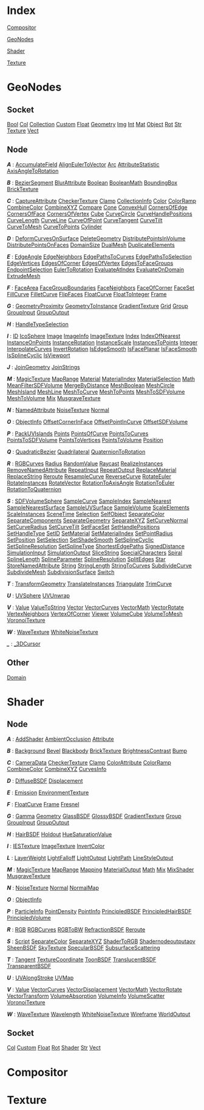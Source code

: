 # Index

[Compositor](#compositor)

[GeoNodes](#geonodes)

[Shader](#shader)

[Texture](#texture)


# GeoNodes

## Socket

[Bool](/docs/GeoNodes_classes/Bool.md) [Col](/docs/GeoNodes_classes/Col.md) [Collection](/docs/GeoNodes_classes/Collection.md) [Custom](/docs/GeoNodes_classes/Custom.md) [Float](/docs/GeoNodes_classes/Float.md) [Geometry](/docs/GeoNodes_classes/Geometry.md) [Img](/docs/GeoNodes_classes/Img.md) [Int](/docs/GeoNodes_classes/Int.md) [Mat](/docs/GeoNodes_classes/Mat.md) [Object](/docs/GeoNodes_classes/Object.md) [Rot](/docs/GeoNodes_classes/Rot.md) [Str](/docs/GeoNodes_classes/Str.md) [Texture](/docs/GeoNodes_classes/Texture.md) [Vect](/docs/GeoNodes_classes/Vect.md)
## Node

***A*** : [AccumulateField](/docs/GeoNodes_classes/AccumulateField.md) [AlignEulerToVector](/docs/GeoNodes_classes/AlignEulerToVector.md) [Arc](/docs/GeoNodes_classes/Arc.md) [AttributeStatistic](/docs/GeoNodes_classes/AttributeStatistic.md) [AxisAngleToRotation](/docs/GeoNodes_classes/AxisAngleToRotation.md)

***B*** : [BezierSegment](/docs/GeoNodes_classes/BezierSegment.md) [BlurAttribute](/docs/GeoNodes_classes/BlurAttribute.md) [Boolean](/docs/GeoNodes_classes/Boolean.md) [BooleanMath](/docs/GeoNodes_classes/BooleanMath.md) [BoundingBox](/docs/GeoNodes_classes/BoundingBox.md) [BrickTexture](/docs/GeoNodes_classes/BrickTexture.md)

***C*** : [CaptureAttribute](/docs/GeoNodes_classes/CaptureAttribute.md) [CheckerTexture](/docs/GeoNodes_classes/CheckerTexture.md) [Clamp](/docs/GeoNodes_classes/Clamp.md) [CollectionInfo](/docs/GeoNodes_classes/CollectionInfo.md) [Color](/docs/GeoNodes_classes/Color.md) [ColorRamp](/docs/GeoNodes_classes/ColorRamp.md) [CombineColor](/docs/GeoNodes_classes/CombineColor.md) [CombineXYZ](/docs/GeoNodes_classes/CombineXYZ.md) [Compare](/docs/GeoNodes_classes/Compare.md) [Cone](/docs/GeoNodes_classes/Cone.md) [ConvexHull](/docs/GeoNodes_classes/ConvexHull.md) [CornersOfEdge](/docs/GeoNodes_classes/CornersOfEdge.md) [CornersOfFace](/docs/GeoNodes_classes/CornersOfFace.md) [CornersOfVertex](/docs/GeoNodes_classes/CornersOfVertex.md) [Cube](/docs/GeoNodes_classes/Cube.md) [CurveCircle](/docs/GeoNodes_classes/CurveCircle.md) [CurveHandlePositions](/docs/GeoNodes_classes/CurveHandlePositions.md) [CurveLength](/docs/GeoNodes_classes/CurveLength.md) [CurveLine](/docs/GeoNodes_classes/CurveLine.md) [CurveOfPoint](/docs/GeoNodes_classes/CurveOfPoint.md) [CurveTangent](/docs/GeoNodes_classes/CurveTangent.md) [CurveTilt](/docs/GeoNodes_classes/CurveTilt.md) [CurveToMesh](/docs/GeoNodes_classes/CurveToMesh.md) [CurveToPoints](/docs/GeoNodes_classes/CurveToPoints.md) [Cylinder](/docs/GeoNodes_classes/Cylinder.md)

***D*** : [DeformCurvesOnSurface](/docs/GeoNodes_classes/DeformCurvesOnSurface.md) [DeleteGeometry](/docs/GeoNodes_classes/DeleteGeometry.md) [DistributePointsInVolume](/docs/GeoNodes_classes/DistributePointsInVolume.md) [DistributePointsOnFaces](/docs/GeoNodes_classes/DistributePointsOnFaces.md) [DomainSize](/docs/GeoNodes_classes/DomainSize.md) [DualMesh](/docs/GeoNodes_classes/DualMesh.md) [DuplicateElements](/docs/GeoNodes_classes/DuplicateElements.md)

***E*** : [EdgeAngle](/docs/GeoNodes_classes/EdgeAngle.md) [EdgeNeighbors](/docs/GeoNodes_classes/EdgeNeighbors.md) [EdgePathsToCurves](/docs/GeoNodes_classes/EdgePathsToCurves.md) [EdgePathsToSelection](/docs/GeoNodes_classes/EdgePathsToSelection.md) [EdgeVertices](/docs/GeoNodes_classes/EdgeVertices.md) [EdgesOfCorner](/docs/GeoNodes_classes/EdgesOfCorner.md) [EdgesOfVertex](/docs/GeoNodes_classes/EdgesOfVertex.md) [EdgesToFaceGroups](/docs/GeoNodes_classes/EdgesToFaceGroups.md) [EndpointSelection](/docs/GeoNodes_classes/EndpointSelection.md) [EulerToRotation](/docs/GeoNodes_classes/EulerToRotation.md) [EvaluateAtIndex](/docs/GeoNodes_classes/EvaluateAtIndex.md) [EvaluateOnDomain](/docs/GeoNodes_classes/EvaluateOnDomain.md) [ExtrudeMesh](/docs/GeoNodes_classes/ExtrudeMesh.md)

***F*** : [FaceArea](/docs/GeoNodes_classes/FaceArea.md) [FaceGroupBoundaries](/docs/GeoNodes_classes/FaceGroupBoundaries.md) [FaceNeighbors](/docs/GeoNodes_classes/FaceNeighbors.md) [FaceOfCorner](/docs/GeoNodes_classes/FaceOfCorner.md) [FaceSet](/docs/GeoNodes_classes/FaceSet.md) [FillCurve](/docs/GeoNodes_classes/FillCurve.md) [FilletCurve](/docs/GeoNodes_classes/FilletCurve.md) [FlipFaces](/docs/GeoNodes_classes/FlipFaces.md) [FloatCurve](/docs/GeoNodes_classes/FloatCurve.md) [FloatToInteger](/docs/GeoNodes_classes/FloatToInteger.md) [Frame](/docs/GeoNodes_classes/Frame.md)

***G*** : [GeometryProximity](/docs/GeoNodes_classes/GeometryProximity.md) [GeometryToInstance](/docs/GeoNodes_classes/GeometryToInstance.md) [GradientTexture](/docs/GeoNodes_classes/GradientTexture.md) [Grid](/docs/GeoNodes_classes/Grid.md) [Group](/docs/GeoNodes_classes/Group.md) [GroupInput](/docs/GeoNodes_classes/GroupInput.md) [GroupOutput](/docs/GeoNodes_classes/GroupOutput.md)

***H*** : [HandleTypeSelection](/docs/GeoNodes_classes/HandleTypeSelection.md)

***I*** : [ID](/docs/GeoNodes_classes/ID.md) [IcoSphere](/docs/GeoNodes_classes/IcoSphere.md) [Image](/docs/GeoNodes_classes/Image.md) [ImageInfo](/docs/GeoNodes_classes/ImageInfo.md) [ImageTexture](/docs/GeoNodes_classes/ImageTexture.md) [Index](/docs/GeoNodes_classes/Index.md) [IndexOfNearest](/docs/GeoNodes_classes/IndexOfNearest.md) [InstanceOnPoints](/docs/GeoNodes_classes/InstanceOnPoints.md) [InstanceRotation](/docs/GeoNodes_classes/InstanceRotation.md) [InstanceScale](/docs/GeoNodes_classes/InstanceScale.md) [InstancesToPoints](/docs/GeoNodes_classes/InstancesToPoints.md) [Integer](/docs/GeoNodes_classes/Integer.md) [InterpolateCurves](/docs/GeoNodes_classes/InterpolateCurves.md) [InvertRotation](/docs/GeoNodes_classes/InvertRotation.md) [IsEdgeSmooth](/docs/GeoNodes_classes/IsEdgeSmooth.md) [IsFacePlanar](/docs/GeoNodes_classes/IsFacePlanar.md) [IsFaceSmooth](/docs/GeoNodes_classes/IsFaceSmooth.md) [IsSplineCyclic](/docs/GeoNodes_classes/IsSplineCyclic.md) [IsViewport](/docs/GeoNodes_classes/IsViewport.md)

***J*** : [JoinGeometry](/docs/GeoNodes_classes/JoinGeometry.md) [JoinStrings](/docs/GeoNodes_classes/JoinStrings.md)

***M*** : [MagicTexture](/docs/GeoNodes_classes/MagicTexture.md) [MapRange](/docs/GeoNodes_classes/MapRange.md) [Material](/docs/GeoNodes_classes/Material.md) [MaterialIndex](/docs/GeoNodes_classes/MaterialIndex.md) [MaterialSelection](/docs/GeoNodes_classes/MaterialSelection.md) [Math](/docs/GeoNodes_classes/Math.md) [MeanFilterSDFVolume](/docs/GeoNodes_classes/MeanFilterSDFVolume.md) [MergeByDistance](/docs/GeoNodes_classes/MergeByDistance.md) [MeshBoolean](/docs/GeoNodes_classes/MeshBoolean.md) [MeshCircle](/docs/GeoNodes_classes/MeshCircle.md) [MeshIsland](/docs/GeoNodes_classes/MeshIsland.md) [MeshLine](/docs/GeoNodes_classes/MeshLine.md) [MeshToCurve](/docs/GeoNodes_classes/MeshToCurve.md) [MeshToPoints](/docs/GeoNodes_classes/MeshToPoints.md) [MeshToSDFVolume](/docs/GeoNodes_classes/MeshToSDFVolume.md) [MeshToVolume](/docs/GeoNodes_classes/MeshToVolume.md) [Mix](/docs/GeoNodes_classes/Mix.md) [MusgraveTexture](/docs/GeoNodes_classes/MusgraveTexture.md)

***N*** : [NamedAttribute](/docs/GeoNodes_classes/NamedAttribute.md) [NoiseTexture](/docs/GeoNodes_classes/NoiseTexture.md) [Normal](/docs/GeoNodes_classes/Normal.md)

***O*** : [ObjectInfo](/docs/GeoNodes_classes/ObjectInfo.md) [OffsetCornerInFace](/docs/GeoNodes_classes/OffsetCornerInFace.md) [OffsetPointInCurve](/docs/GeoNodes_classes/OffsetPointInCurve.md) [OffsetSDFVolume](/docs/GeoNodes_classes/OffsetSDFVolume.md)

***P*** : [PackUVIslands](/docs/GeoNodes_classes/PackUVIslands.md) [Points](/docs/GeoNodes_classes/Points.md) [PointsOfCurve](/docs/GeoNodes_classes/PointsOfCurve.md) [PointsToCurves](/docs/GeoNodes_classes/PointsToCurves.md) [PointsToSDFVolume](/docs/GeoNodes_classes/PointsToSDFVolume.md) [PointsToVertices](/docs/GeoNodes_classes/PointsToVertices.md) [PointsToVolume](/docs/GeoNodes_classes/PointsToVolume.md) [Position](/docs/GeoNodes_classes/Position.md)

***Q*** : [QuadraticBezier](/docs/GeoNodes_classes/QuadraticBezier.md) [Quadrilateral](/docs/GeoNodes_classes/Quadrilateral.md) [QuaternionToRotation](/docs/GeoNodes_classes/QuaternionToRotation.md)

***R*** : [RGBCurves](/docs/GeoNodes_classes/RGBCurves.md) [Radius](/docs/GeoNodes_classes/Radius.md) [RandomValue](/docs/GeoNodes_classes/RandomValue.md) [Raycast](/docs/GeoNodes_classes/Raycast.md) [RealizeInstances](/docs/GeoNodes_classes/RealizeInstances.md) [RemoveNamedAttribute](/docs/GeoNodes_classes/RemoveNamedAttribute.md) [RepeatInput](/docs/GeoNodes_classes/RepeatInput.md) [RepeatOutput](/docs/GeoNodes_classes/RepeatOutput.md) [ReplaceMaterial](/docs/GeoNodes_classes/ReplaceMaterial.md) [ReplaceString](/docs/GeoNodes_classes/ReplaceString.md) [Reroute](/docs/GeoNodes_classes/Reroute.md) [ResampleCurve](/docs/GeoNodes_classes/ResampleCurve.md) [ReverseCurve](/docs/GeoNodes_classes/ReverseCurve.md) [RotateEuler](/docs/GeoNodes_classes/RotateEuler.md) [RotateInstances](/docs/GeoNodes_classes/RotateInstances.md) [RotateVector](/docs/GeoNodes_classes/RotateVector.md) [RotationToAxisAngle](/docs/GeoNodes_classes/RotationToAxisAngle.md) [RotationToEuler](/docs/GeoNodes_classes/RotationToEuler.md) [RotationToQuaternion](/docs/GeoNodes_classes/RotationToQuaternion.md)

***S*** : [SDFVolumeSphere](/docs/GeoNodes_classes/SDFVolumeSphere.md) [SampleCurve](/docs/GeoNodes_classes/SampleCurve.md) [SampleIndex](/docs/GeoNodes_classes/SampleIndex.md) [SampleNearest](/docs/GeoNodes_classes/SampleNearest.md) [SampleNearestSurface](/docs/GeoNodes_classes/SampleNearestSurface.md) [SampleUVSurface](/docs/GeoNodes_classes/SampleUVSurface.md) [SampleVolume](/docs/GeoNodes_classes/SampleVolume.md) [ScaleElements](/docs/GeoNodes_classes/ScaleElements.md) [ScaleInstances](/docs/GeoNodes_classes/ScaleInstances.md) [SceneTime](/docs/GeoNodes_classes/SceneTime.md) [Selection](/docs/GeoNodes_classes/Selection.md) [SelfObject](/docs/GeoNodes_classes/SelfObject.md) [SeparateColor](/docs/GeoNodes_classes/SeparateColor.md) [SeparateComponents](/docs/GeoNodes_classes/SeparateComponents.md) [SeparateGeometry](/docs/GeoNodes_classes/SeparateGeometry.md) [SeparateXYZ](/docs/GeoNodes_classes/SeparateXYZ.md) [SetCurveNormal](/docs/GeoNodes_classes/SetCurveNormal.md) [SetCurveRadius](/docs/GeoNodes_classes/SetCurveRadius.md) [SetCurveTilt](/docs/GeoNodes_classes/SetCurveTilt.md) [SetFaceSet](/docs/GeoNodes_classes/SetFaceSet.md) [SetHandlePositions](/docs/GeoNodes_classes/SetHandlePositions.md) [SetHandleType](/docs/GeoNodes_classes/SetHandleType.md) [SetID](/docs/GeoNodes_classes/SetID.md) [SetMaterial](/docs/GeoNodes_classes/SetMaterial.md) [SetMaterialIndex](/docs/GeoNodes_classes/SetMaterialIndex.md) [SetPointRadius](/docs/GeoNodes_classes/SetPointRadius.md) [SetPosition](/docs/GeoNodes_classes/SetPosition.md) [SetSelection](/docs/GeoNodes_classes/SetSelection.md) [SetShadeSmooth](/docs/GeoNodes_classes/SetShadeSmooth.md) [SetSplineCyclic](/docs/GeoNodes_classes/SetSplineCyclic.md) [SetSplineResolution](/docs/GeoNodes_classes/SetSplineResolution.md) [SetSplineType](/docs/GeoNodes_classes/SetSplineType.md) [ShortestEdgePaths](/docs/GeoNodes_classes/ShortestEdgePaths.md) [SignedDistance](/docs/GeoNodes_classes/SignedDistance.md) [SimulationInput](/docs/GeoNodes_classes/SimulationInput.md) [SimulationOutput](/docs/GeoNodes_classes/SimulationOutput.md) [SliceString](/docs/GeoNodes_classes/SliceString.md) [SpecialCharacters](/docs/GeoNodes_classes/SpecialCharacters.md) [Spiral](/docs/GeoNodes_classes/Spiral.md) [SplineLength](/docs/GeoNodes_classes/SplineLength.md) [SplineParameter](/docs/GeoNodes_classes/SplineParameter.md) [SplineResolution](/docs/GeoNodes_classes/SplineResolution.md) [SplitEdges](/docs/GeoNodes_classes/SplitEdges.md) [Star](/docs/GeoNodes_classes/Star.md) [StoreNamedAttribute](/docs/GeoNodes_classes/StoreNamedAttribute.md) [String](/docs/GeoNodes_classes/String.md) [StringLength](/docs/GeoNodes_classes/StringLength.md) [StringToCurves](/docs/GeoNodes_classes/StringToCurves.md) [SubdivideCurve](/docs/GeoNodes_classes/SubdivideCurve.md) [SubdivideMesh](/docs/GeoNodes_classes/SubdivideMesh.md) [SubdivisionSurface](/docs/GeoNodes_classes/SubdivisionSurface.md) [Switch](/docs/GeoNodes_classes/Switch.md)

***T*** : [TransformGeometry](/docs/GeoNodes_classes/TransformGeometry.md) [TranslateInstances](/docs/GeoNodes_classes/TranslateInstances.md) [Triangulate](/docs/GeoNodes_classes/Triangulate.md) [TrimCurve](/docs/GeoNodes_classes/TrimCurve.md)

***U*** : [UVSphere](/docs/GeoNodes_classes/UVSphere.md) [UVUnwrap](/docs/GeoNodes_classes/UVUnwrap.md)

***V*** : [Value](/docs/GeoNodes_classes/Value.md) [ValueToString](/docs/GeoNodes_classes/ValueToString.md) [Vector](/docs/GeoNodes_classes/Vector.md) [VectorCurves](/docs/GeoNodes_classes/VectorCurves.md) [VectorMath](/docs/GeoNodes_classes/VectorMath.md) [VectorRotate](/docs/GeoNodes_classes/VectorRotate.md) [VertexNeighbors](/docs/GeoNodes_classes/VertexNeighbors.md) [VertexOfCorner](/docs/GeoNodes_classes/VertexOfCorner.md) [Viewer](/docs/GeoNodes_classes/Viewer.md) [VolumeCube](/docs/GeoNodes_classes/VolumeCube.md) [VolumeToMesh](/docs/GeoNodes_classes/VolumeToMesh.md) [VoronoiTexture](/docs/GeoNodes_classes/VoronoiTexture.md)

***W*** : [WaveTexture](/docs/GeoNodes_classes/WaveTexture.md) [WhiteNoiseTexture](/docs/GeoNodes_classes/WhiteNoiseTexture.md)

***_*** : [_3DCursor](/docs/GeoNodes_classes/_3DCursor.md)

## Other

[Domain](/docs/GeoNodes_classes/Domain.md)
# Shader

## Node

***A*** : [AddShader](/docs/Shader_classes/AddShader.md) [AmbientOcclusion](/docs/Shader_classes/AmbientOcclusion.md) [Attribute](/docs/Shader_classes/Attribute.md)

***B*** : [Background](/docs/Shader_classes/Background.md) [Bevel](/docs/Shader_classes/Bevel.md) [Blackbody](/docs/Shader_classes/Blackbody.md) [BrickTexture](/docs/Shader_classes/BrickTexture.md) [BrightnessContrast](/docs/Shader_classes/BrightnessContrast.md) [Bump](/docs/Shader_classes/Bump.md)

***C*** : [CameraData](/docs/Shader_classes/CameraData.md) [CheckerTexture](/docs/Shader_classes/CheckerTexture.md) [Clamp](/docs/Shader_classes/Clamp.md) [ColorAttribute](/docs/Shader_classes/ColorAttribute.md) [ColorRamp](/docs/Shader_classes/ColorRamp.md) [CombineColor](/docs/Shader_classes/CombineColor.md) [CombineXYZ](/docs/Shader_classes/CombineXYZ.md) [CurvesInfo](/docs/Shader_classes/CurvesInfo.md)

***D*** : [DiffuseBSDF](/docs/Shader_classes/DiffuseBSDF.md) [Displacement](/docs/Shader_classes/Displacement.md)

***E*** : [Emission](/docs/Shader_classes/Emission.md) [EnvironmentTexture](/docs/Shader_classes/EnvironmentTexture.md)

***F*** : [FloatCurve](/docs/Shader_classes/FloatCurve.md) [Frame](/docs/Shader_classes/Frame.md) [Fresnel](/docs/Shader_classes/Fresnel.md)

***G*** : [Gamma](/docs/Shader_classes/Gamma.md) [Geometry](/docs/Shader_classes/Geometry.md) [GlassBSDF](/docs/Shader_classes/GlassBSDF.md) [GlossyBSDF](/docs/Shader_classes/GlossyBSDF.md) [GradientTexture](/docs/Shader_classes/GradientTexture.md) [Group](/docs/Shader_classes/Group.md) [GroupInput](/docs/Shader_classes/GroupInput.md) [GroupOutput](/docs/Shader_classes/GroupOutput.md)

***H*** : [HairBSDF](/docs/Shader_classes/HairBSDF.md) [Holdout](/docs/Shader_classes/Holdout.md) [HueSaturationValue](/docs/Shader_classes/HueSaturationValue.md)

***I*** : [IESTexture](/docs/Shader_classes/IESTexture.md) [ImageTexture](/docs/Shader_classes/ImageTexture.md) [InvertColor](/docs/Shader_classes/InvertColor.md)

***L*** : [LayerWeight](/docs/Shader_classes/LayerWeight.md) [LightFalloff](/docs/Shader_classes/LightFalloff.md) [LightOutput](/docs/Shader_classes/LightOutput.md) [LightPath](/docs/Shader_classes/LightPath.md) [LineStyleOutput](/docs/Shader_classes/LineStyleOutput.md)

***M*** : [MagicTexture](/docs/Shader_classes/MagicTexture.md) [MapRange](/docs/Shader_classes/MapRange.md) [Mapping](/docs/Shader_classes/Mapping.md) [MaterialOutput](/docs/Shader_classes/MaterialOutput.md) [Math](/docs/Shader_classes/Math.md) [Mix](/docs/Shader_classes/Mix.md) [MixShader](/docs/Shader_classes/MixShader.md) [MusgraveTexture](/docs/Shader_classes/MusgraveTexture.md)

***N*** : [NoiseTexture](/docs/Shader_classes/NoiseTexture.md) [Normal](/docs/Shader_classes/Normal.md) [NormalMap](/docs/Shader_classes/NormalMap.md)

***O*** : [ObjectInfo](/docs/Shader_classes/ObjectInfo.md)

***P*** : [ParticleInfo](/docs/Shader_classes/ParticleInfo.md) [PointDensity](/docs/Shader_classes/PointDensity.md) [PointInfo](/docs/Shader_classes/PointInfo.md) [PrincipledBSDF](/docs/Shader_classes/PrincipledBSDF.md) [PrincipledHairBSDF](/docs/Shader_classes/PrincipledHairBSDF.md) [PrincipledVolume](/docs/Shader_classes/PrincipledVolume.md)

***R*** : [RGB](/docs/Shader_classes/RGB.md) [RGBCurves](/docs/Shader_classes/RGBCurves.md) [RGBToBW](/docs/Shader_classes/RGBToBW.md) [RefractionBSDF](/docs/Shader_classes/RefractionBSDF.md) [Reroute](/docs/Shader_classes/Reroute.md)

***S*** : [Script](/docs/Shader_classes/Script.md) [SeparateColor](/docs/Shader_classes/SeparateColor.md) [SeparateXYZ](/docs/Shader_classes/SeparateXYZ.md) [ShaderToRGB](/docs/Shader_classes/ShaderToRGB.md) [Shadernodeoutputaov](/docs/Shader_classes/Shadernodeoutputaov.md) [SheenBSDF](/docs/Shader_classes/SheenBSDF.md) [SkyTexture](/docs/Shader_classes/SkyTexture.md) [SpecularBSDF](/docs/Shader_classes/SpecularBSDF.md) [SubsurfaceScattering](/docs/Shader_classes/SubsurfaceScattering.md)

***T*** : [Tangent](/docs/Shader_classes/Tangent.md) [TextureCoordinate](/docs/Shader_classes/TextureCoordinate.md) [ToonBSDF](/docs/Shader_classes/ToonBSDF.md) [TranslucentBSDF](/docs/Shader_classes/TranslucentBSDF.md) [TransparentBSDF](/docs/Shader_classes/TransparentBSDF.md)

***U*** : [UVAlongStroke](/docs/Shader_classes/UVAlongStroke.md) [UVMap](/docs/Shader_classes/UVMap.md)

***V*** : [Value](/docs/Shader_classes/Value.md) [VectorCurves](/docs/Shader_classes/VectorCurves.md) [VectorDisplacement](/docs/Shader_classes/VectorDisplacement.md) [VectorMath](/docs/Shader_classes/VectorMath.md) [VectorRotate](/docs/Shader_classes/VectorRotate.md) [VectorTransform](/docs/Shader_classes/VectorTransform.md) [VolumeAbsorption](/docs/Shader_classes/VolumeAbsorption.md) [VolumeInfo](/docs/Shader_classes/VolumeInfo.md) [VolumeScatter](/docs/Shader_classes/VolumeScatter.md) [VoronoiTexture](/docs/Shader_classes/VoronoiTexture.md)

***W*** : [WaveTexture](/docs/Shader_classes/WaveTexture.md) [Wavelength](/docs/Shader_classes/Wavelength.md) [WhiteNoiseTexture](/docs/Shader_classes/WhiteNoiseTexture.md) [Wireframe](/docs/Shader_classes/Wireframe.md) [WorldOutput](/docs/Shader_classes/WorldOutput.md)

## Socket

[Col](/docs/GeoNodes_classes/Col.md) [Custom](/docs/GeoNodes_classes/Custom.md) [Float](/docs/GeoNodes_classes/Float.md) [Rot](/docs/GeoNodes_classes/Rot.md) [Shader](/docs/GeoNodes_classes/Shader.md) [Str](/docs/GeoNodes_classes/Str.md) [Vect](/docs/GeoNodes_classes/Vect.md)
# Compositor

# Texture
